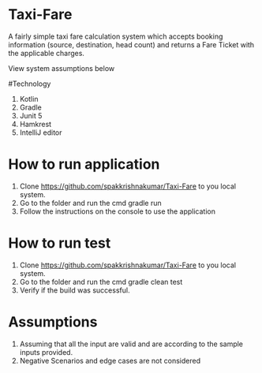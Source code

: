 # Taxi-Fare
A fairly simple taxi fare calculation system which accepts booking information (source, destination, head count)
and returns a Fare Ticket with the applicable charges.

View system assumptions below

#Technology
1. Kotlin
2. Gradle
3. Junit 5
4. Hamkrest
5. IntelliJ editor

# How to run application
1. Clone https://github.com/spakkrishnakumar/Taxi-Fare to you local system.
2. Go to the folder and run the cmd gradle run
3. Follow the instructions on the console to use the application

# How to run test
1. Clone https://github.com/spakkrishnakumar/Taxi-Fare to you local system.
2. Go to the folder and run the cmd gradle clean test
3. Verify if the build was successful.

# Assumptions
1. Assuming that all the input are valid and are according to the sample inputs provided.
2. Negative Scenarios and edge cases are not considered